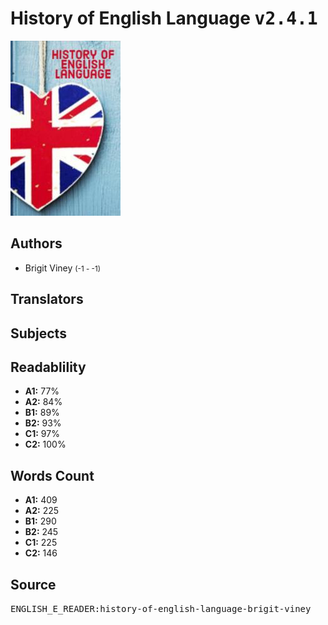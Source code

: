 # History of English Language <kbd>v2.4.1</kbd>

![](./cover.medium.jpg "")

## Authors


 - Brigit Viney <small>(-1 - -1)</small>

## Translators



## Subjects



## Readablility


 - **A1:** 77%
 - **A2:** 84%
 - **B1:** 89%
 - **B2:** 93%
 - **C1:** 97%
 - **C2:** 100%

## Words Count


 - **A1:** 409
 - **A2:** 225
 - **B1:** 290
 - **B2:** 245
 - **C1:** 225
 - **C2:** 146

## Source


<kbd>ENGLISH_E_READER:history-of-english-language-brigit-viney</kbd>
